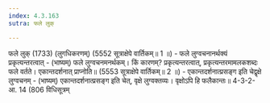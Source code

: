 ```yaml
---
index: 4.3.163
sutra: फले लुक्

---
```

 फले लुक् (1733) (लुगधिकरणम्) (5552 सूत्राक्षेपे वार्तिकम्॥ 1 ॥) - फले लुग्वचनानर्थक्यं प्रकृत्यन्तरत्वात् - (भाष्यम्) फले लुग्वचनमनर्थकम्। किं कारणम्? प्रकृत्यन्तरत्वात्, प्रकृत्यन्तरमामलकशब्दः फले वर्तते। एकान्तदर्शनात् प्राप्नोति॥ (5553 सूत्राक्षेपे वार्तिकम्॥ 2 ॥) - एकान्तदर्शनात्प्रसङ्ग इति चेद्वृक्षे लुग्वचनम् - (भाष्यम्) एकान्तदर्शनात्प्रसङ्ग इति चेत्, वृक्षे लुग्वक्तव्यः। वृक्षोऽपि हि फलैकान्तः॥ 4-3-2- आ. 14 (806 विधिसूत्रम् 